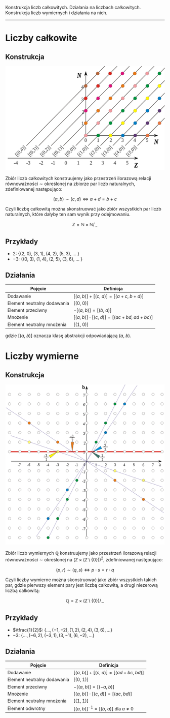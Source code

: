 Konstrukcja liczb całkowitych. Działania na liczbach całkowitych. Konstrukcja liczb wymiernych i działania na nich.

----

# Liczby całkowite

## Konstrukcja
![](../../resources/I.4.12-calkowite.png)

Zbiór liczb całkowitych konstruujemy jako przestrzeń ilorazową relacji równoważności $\sim$ określonej na zbiorze par liczb naturalnych, zdefiniowanej następująco:

$$(a,\,b) \sim (c,\,d) \iff a+d=b+c$$

Czyli liczbę całkowitą można skonstruować jako zbiór wszystkich par liczb naturalnych, które dałyby ten sam wynik przy odejmowaniu.

$$\mathbb{Z} =  \mathbb{N} \times\mathbb{N} /_ \sim$$

## Przykłady
* $2$: $\{(2,\;0),\;(3,\;1),\;(4,\;2),\;(5,\;3),\;\dots\;\}$
* $-3$: $\{(0,\;3),\;(1,\;4),\;(2,\;5),\;(3,\;6),\;\dots\;\}$

## Działania
| Pojęcie                     | Definicja                                         |
|-----------------------------|---------------------------------------------------|
| Dodawanie                   | $[(a,\; b)] + [(c,\; d)] = [(a+c,\; b+d)]$        |
| Element neutralny dodawania | $[(0,\; 0)]$                                      |
| Element przeciwny           | $-[(a,\; b)]=[(b,\; a)]$                          |
| Mnożenie                    | $[(a,\; b)] \cdot [(c,\; d)] = [(ac+bd,\;ad+bc)]$ |
| Element neutralny mnożenia  | $[(1,\; 0)]$                                      |

gdzie $[(a,\;b)]$ oznacza klasę abstrakcji odpowiadającą $(a,\; b)$.

# Liczby wymierne

## Konstrukcja
![](../../resources/I.4.12-wymierne.png)

Zbiór liczb wymiernych $\mathbb Q$ konstruujemy jako przestrzeń ilorazową relacji równoważności $\sim$ określonej na $\left(\mathbb Z \times (\mathbb Z \setminus\{0\})\right)^2$, zdefiniowanej następująco:

$$(p,r) \sim (q, s) \iff p\cdot s=r\cdot q$$

Czyli liczby wymierne można skonstruować jako zbiór wszystkich takich par, gdzie pierwszy element pary jest liczbą całkowitą, a drugi niezerową liczbą całkowitą:

$$\mathbb Q = \mathbb Z \times (\mathbb Z \setminus \{0\}) / _ \sim$$

## Przykłady
* $\tfrac{1}{2}$: $\{\dots,(-1,-2),(1,2),(2,4),(3,6),\dots\}$
* $-3$: $\{\dots,(-6,2),(-3,1),(3,-1),(6,-2),\dots\}$

## Działania
| Pojęcie                     | Definicja                                         |
|-----------------------------|---------------------------------------------------|
| Dodawanie                   | $[(a,\; b)] + [(c,\; d)] = [(ad+bc,\; bd)]$       |
| Element neutralny dodawania | $[(0,\; 1)]$                                      |
| Element przeciwny           | $-[(a,\; b)]=[(-a,\; b)]$                         |
| Mnożenie                    | $[(a,\; b)] \cdot [(c,\; d)] = [(ac,\; bd)]$      |
| Element neutralny mnożenia  | $[(1,\; 1)]$                                      |
| Element odwrotny            | $[(a,\; b)]^{-1}=[(b,\; a)]$ dla $a \ne 0$        |

